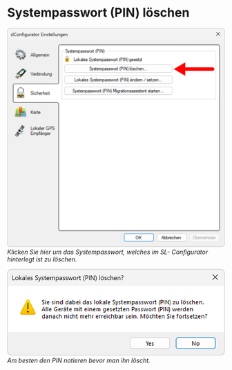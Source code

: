 # Systempasswort (PIN) löschen

![Systempasswort setzen oder ändern](2-pin-loeschen-1.png)
*Klicken Sie hier um das Systempasswort, welches im SL- Configurator hinterlegt ist zu löschen.*

![Systempasswort setzen oder ändern](2-pin-loeschen-2.png)
*Am besten den PIN notieren bevor man ihn löscht.*